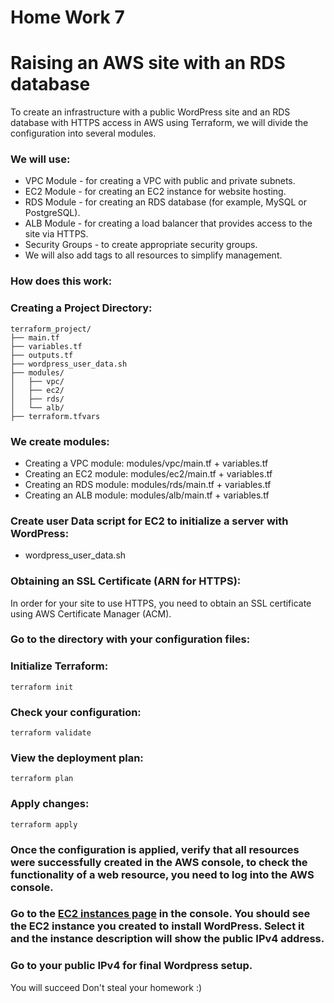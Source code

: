 # Home Work 7

# Raising an AWS site with an RDS database

To create an infrastructure with a public WordPress site and an RDS database with HTTPS access in AWS using Terraform, we will divide the configuration into several modules.

### We will use:

* VPC Module - for creating a VPC with public and private subnets.
* EC2 Module - for creating an EC2 instance for website hosting.
* RDS Module - for creating an RDS database (for example, MySQL or PostgreSQL).
* ALB Module - for creating a load balancer that provides access to the site via HTTPS.
* Security Groups - to create appropriate security groups.
* We will also add tags to all resources to simplify management.

### How does this work:

### Creating a Project Directory:

```
terraform_project/
├── main.tf
├── variables.tf
├── outputs.tf
├── wordpress_user_data.sh
├── modules/
│   ├── vpc/
│   ├── ec2/
│   ├── rds/
│   └── alb/
├── terraform.tfvars
```

### We create modules:

* Creating a VPC module: modules/vpc/main.tf + variables.tf
* Creating an EC2 module: modules/ec2/main.tf + variables.tf
* Creating an RDS module: modules/rds/main.tf + variables.tf
* Creating an ALB module: modules/alb/main.tf + variables.tf

### Create user Data script for EC2 to initialize a server with WordPress:
* wordpress_user_data.sh

### Obtaining an SSL Certificate (ARN for HTTPS):
In order for your site to use HTTPS, you need to obtain an SSL certificate using AWS Certificate Manager (ACM).

### Go to the directory with your configuration files:

### Initialize Terraform:

```
terraform init
```

### Check your configuration:

```
terraform validate
```

### View the deployment plan:

```
terraform plan
```

### Apply changes:

```
terraform apply
```

### Once the configuration is applied, verify that all resources were successfully created in the AWS console, to check the functionality of a web resource, you need to log into the AWS console.

### Go to the [EC2 instances page](https://console.aws.amazon.com/ec2/v2/home#Instances) in the console. You should see the EC2 instance you created to install WordPress. Select it and the instance description will show the public IPv4 address.

### Go to your public IPv4 for final Wordpress setup.


You will succeed
Don't steal your homework :)
